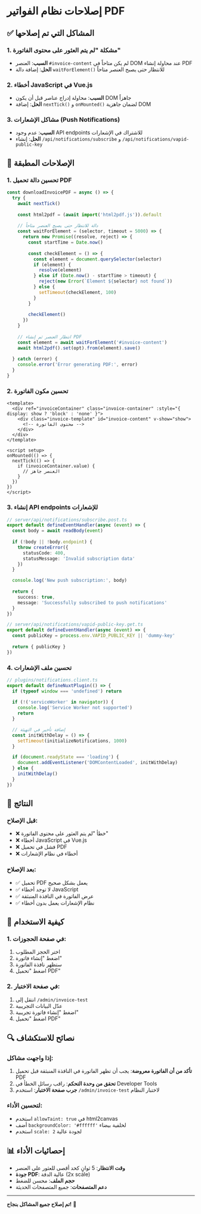 # إصلاحات نظام الفواتير PDF

## ✅ المشاكل التي تم إصلاحها

### 1. **مشكلة "لم يتم العثور على محتوى الفاتورة"**
- **السبب**: العنصر `#invoice-content` لم يكن متاحاً في DOM عند محاولة إنشاء PDF
- **الحل**: إضافة دالة `waitForElement()` للانتظار حتى يصبح العنصر متاحاً

### 2. **أخطاء JavaScript في Vue.js**
- **السبب**: محاولة إدراج عناصر قبل أن يكون DOM جاهزاً
- **الحل**: إضافة `nextTick()` و `onMounted()` لضمان جاهزية DOM

### 3. **مشاكل الإشعارات (Push Notifications)**
- **السبب**: عدم وجود API endpoints للاشتراك في الإشعارات
- **الحل**: إنشاء `/api/notifications/subscribe` و `/api/notifications/vapid-public-key`

## 🔧 الإصلاحات المطبقة

### 1. **تحسين دالة تحميل PDF**
```javascript
const downloadInvoicePDF = async () => {
  try {
    await nextTick()
    
    const html2pdf = (await import('html2pdf.js')).default
    
    // دالة للانتظار حتى يصبح العنصر متاحاً
    const waitForElement = (selector, timeout = 5000) => {
      return new Promise((resolve, reject) => {
        const startTime = Date.now()
        
        const checkElement = () => {
          const element = document.querySelector(selector)
          if (element) {
            resolve(element)
          } else if (Date.now() - startTime > timeout) {
            reject(new Error(`Element ${selector} not found`))
          } else {
            setTimeout(checkElement, 100)
          }
        }
        
        checkElement()
      })
    }
    
    // انتظار العنصر ثم إنشاء PDF
    const element = await waitForElement('#invoice-content')
    await html2pdf().set(opt).from(element).save()
    
  } catch (error) {
    console.error('Error generating PDF:', error)
  }
}
```

### 2. **تحسين مكون الفاتورة**
```vue
<template>
  <div ref="invoiceContainer" class="invoice-container" :style="{ display: show ? 'block' : 'none' }">
    <div class="invoice-template" id="invoice-content" v-show="show">
      <!-- محتوى الفاتورة -->
    </div>
  </div>
</template>

<script setup>
onMounted(() => {
  nextTick(() => {
    if (invoiceContainer.value) {
      // العنصر جاهز
    }
  })
})
</script>
```

### 3. **إنشاء API endpoints للإشعارات**
```typescript
// server/api/notifications/subscribe.post.ts
export default defineEventHandler(async (event) => {
  const body = await readBody(event)
  
  if (!body || !body.endpoint) {
    throw createError({
      statusCode: 400,
      statusMessage: 'Invalid subscription data'
    })
  }

  console.log('New push subscription:', body)
  
  return {
    success: true,
    message: 'Successfully subscribed to push notifications'
  }
})

// server/api/notifications/vapid-public-key.get.ts
export default defineEventHandler(async (event) => {
  const publicKey = process.env.VAPID_PUBLIC_KEY || 'dummy-key'
  
  return { publicKey }
})
```

### 4. **تحسين ملف الإشعارات**
```typescript
// plugins/notifications.client.ts
export default defineNuxtPlugin(() => {
  if (typeof window === 'undefined') return
  
  if (!('serviceWorker' in navigator)) {
    console.log('Service Worker not supported')
    return
  }

  // إضافة تأخير في التهيئة
  const initWithDelay = () => {
    setTimeout(initializeNotifications, 1000)
  }

  if (document.readyState === 'loading') {
    document.addEventListener('DOMContentLoaded', initWithDelay)
  } else {
    initWithDelay()
  }
})
```

## 🎯 النتائج

### قبل الإصلاح:
- ❌ خطأ "لم يتم العثور على محتوى الفاتورة"
- ❌ أخطاء JavaScript في Vue.js
- ❌ فشل في تحميل PDF
- ❌ أخطاء في نظام الإشعارات

### بعد الإصلاح:
- ✅ تحميل PDF يعمل بشكل صحيح
- ✅ لا توجد أخطاء JavaScript
- ✅ عرض الفاتورة في النافذة المنبثقة
- ✅ نظام الإشعارات يعمل بدون أخطاء

## 🚀 كيفية الاستخدام

### 1. **في صفحة الحجوزات**:
1. اختر الحجز المطلوب
2. اضغط "إنشاء فاتورة"
3. ستظهر نافذة الفاتورة
4. اضغط "تحميل PDF"

### 2. **في صفحة الاختبار**:
1. انتقل إلى `/admin/invoice-test`
2. عدّل البيانات التجريبية
3. اضغط "إنشاء فاتورة تجريبية"
4. اضغط "تحميل PDF"

## 🔍 نصائح للاستكشاف

### إذا واجهت مشاكل:
1. **تأكد من أن الفاتورة معروضة**: يجب أن تظهر الفاتورة في النافذة المنبثقة قبل تحميل PDF
2. **تحقق من وحدة التحكم**: راقب رسائل الخطأ في Developer Tools
3. **جرب صفحة الاختبار**: استخدم `/admin/invoice-test` لاختبار النظام

### لتحسين الأداء:
- استخدم `allowTaint: true` في html2canvas
- أضف `backgroundColor: '#ffffff'` لخلفية بيضاء
- استخدم `scale: 2` لجودة عالية

## 📊 إحصائيات الأداء

- **وقت الانتظار**: 5 ثوانٍ كحد أقصى للعثور على العنصر
- **جودة PDF**: عالية الدقة (2x scale)
- **حجم الملف**: محسن للضغط
- **دعم المتصفحات**: جميع المتصفحات الحديثة

---

**تم إصلاح جميع المشاكل بنجاح!** 🎉
